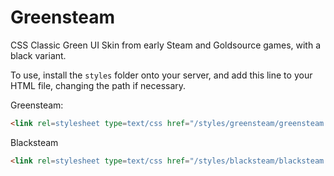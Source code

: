 # Greensteam
CSS Classic Green UI Skin from early Steam and Goldsource games, with a black variant.

To use, install the `styles` folder onto your server, and add this line to your HTML file, changing the path if necessary.

Greensteam:
```html
<link rel=stylesheet type=text/css href="/styles/greensteam/greensteam.css">
```

Blacksteam
```html
<link rel=stylesheet type=text/css href="/styles/blacksteam/blacksteam.css">
```
